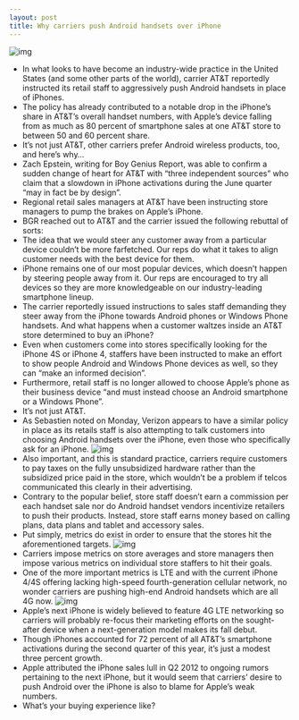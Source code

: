 ```yaml
---
layout: post
title: Why carriers push Android handsets over iPhone
---
```

![img](http://media.idownloadblog.com/wp-content/uploads/2012/02/ATT-Death-Star.jpg)
* In what looks to have become an industry-wide practice in the United States (and some other parts of the world), carrier AT&T reportedly instructed its retail staff to aggressively push Android handsets in place of iPhones.
* The policy has already contributed to a notable drop in the iPhone’s share in AT&T’s overall handset numbers, with Apple’s device falling from as much as 80 percent of smartphone sales at one AT&T store to between 50 and 60 percent share.
* It’s not just AT&T, other carriers prefer Android wireless products, too, and here’s why…
* Zach Epstein, writing for Boy Genius Report, was able to confirm a sudden change of heart for AT&T with “three independent sources” who claim that a slowdown in iPhone activations during the June quarter “may in fact be by design”.
* Regional retail sales managers at AT&T have been instructing store managers to pump the brakes on Apple’s iPhone.
* BGR reached out to AT&T and the carrier issued the following rebuttal of sorts:
* The idea that we would steer any customer away from a particular device couldn’t be more farfetched. Our reps do what it takes to align customer needs with the best device for them.
* iPhone remains one of our most popular devices, which doesn’t happen by steering people away from it. Our reps are encouraged to try all devices so they are more knowledgeable on our industry-leading smartphone lineup.
* The carrier reportedly issued instructions to sales staff demanding they steer away from the iPhone towards Android phones or Windows Phone handsets. And what happens when a customer waltzes inside an AT&T store determined to buy an iPhone?
* Even when customers come into stores specifically looking for the iPhone 4S or iPhone 4, staffers have been instructed to make an effort to show people Android and Windows Phone devices as well, so they can “make an informed decision”.
* Furthermore, retail staff is no longer allowed to choose Apple’s phone as their business device “and must instead choose an Android smartphone or a Windows Phone”.
* It’s not just AT&T.
* As Sebastien noted on Monday, Verizon appears to have a similar policy in place as its retails staff is also attempting to talk customers into choosing Android handsets over the iPhone, even those who specifically ask for an iPhone.
![img](http://media.idownloadblog.com/wp-content/uploads/2012/07/Verizon-Sucks.jpg)
* Also important, and this is standard practice, carriers require customers to pay taxes on the fully unsubsidized hardware rather than the subsidized price paid in the store, which wouldn’t be a problem if telcos communicated this clearly in their advertising.
* Contrary to the popular belief, store staff doesn’t earn a commission per each handset sale nor do Android handset vendors incentivize retailers to push their products. Instead, store staff earns money based on calling plans, data plans and tablet and accessory sales.
* Put simply, metrics do exist in order to ensure that the stores hit the aforementioned targets.
![img](http://media.idownloadblog.com/wp-content/uploads/2011/10/sprint-stores.jpg)
* Carriers impose metrics on store averages and store managers then impose various metrics on individual store staffers to hit their goals.
* One of the more important metrics is LTE and with the current iPhone 4/4S offering lacking high-speed fourth-generation cellular network, no wonder carriers are pushing high-end Android handsets which are all 4G now.
![img](http://media.idownloadblog.com/wp-content/uploads/2012/08/Verizon-store-Galaxy-Tab-display.jpg)
* Apple’s next iPhone is widely believed to feature 4G LTE networking so carriers will probably re-focus their marketing efforts on the sought-after device when a next-generation model makes its fall debut.
* Though iPhones accounted for 72 percent of all AT&T’s smartphone activations during the second quarter of this year, it’s just a modest three percent growth.
* Apple attributed the iPhone sales lull in Q2 2012 to ongoing rumors pertaining to the next iPhone, but it would seem that carriers’ desire to push Android over the iPhone is also to blame for Apple’s weak numbers.
* What’s your buying experience like?

